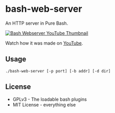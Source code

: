 bash-web-server
===============

An HTTP server in Pure Bash.

<a href="https://www.youtube.com/watch?v=L967hYylZuc"><img alt="Bash Webserver YouTube
Thumbnail" src="https://files.daveeddy.com/ysap/bash-webserver-thumbnail.jpg"
/></a>

Watch how it was made on [YouTube](https://www.youtube.com/watch?v=L967hYylZuc).

Usage
-----

```
./bash-web-server [-p port] [-b addr] [-d dir]
```

License
-------

- GPLv3 - The loadable bash plugins
- MIT License - everything else
